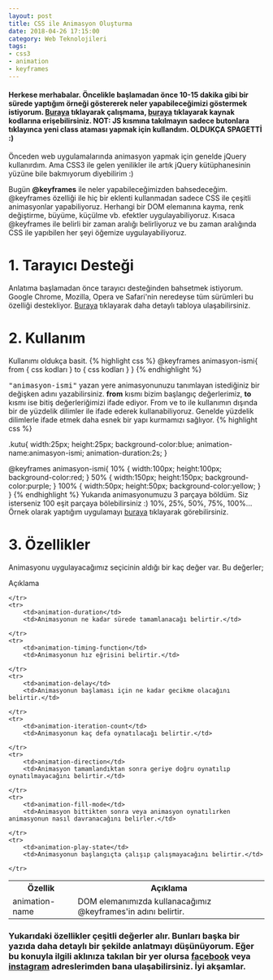 ```yaml
---
layout: post
title: CSS ile Animasyon Oluşturma
date: 2018-04-26 17:15:00
category: Web Teknolojileri
tags:
- css3
- animation
- keyframes
---
```




<h4>Herkese merhabalar. 
    Öncelikle başlamadan önce 10-15 dakika gibi bir sürede yaptığım örneği göstererek neler yapabileceğimizi göstermek istiyorum.
    <a href="https://furkanbayram2.github.io/finalOdevi1" target="blank">Buraya</a> tıklayarak çalışmama, <a href="https://github.com/furkanbayram2/furkanbayram2.github.io/blob/master/finalOdevi1/index.html" target="blank">buraya</a> tıklayarak kaynak kodlarına erişebilirsiniz. <strong>NOT:</strong> JS kısmına takılmayın sadece butonlara tıklayınca yeni class ataması yapmak için kullandım. <strong>OLDUKÇA SPAGETTİ :)</strong></h4>

<p>Önceden web uygulamalarında animasyon yapmak için genelde jQuery kullanırdım. Ama CSS3 ile gelen yenilikler
    ile artık jQuery kütüphanesinin yüzüne bile bakmıyorum diyebilirim :)</p> Bugün
<strong>@keyframes</strong> ile neler yapabileceğimizden bahsedeceğim. @keyframes özelliği ile hiç bir eklenti kullanmadan sadece
CSS ile çeşitli animasyonlar yapabiliyoruz. Herhangi bir DOM elemanına kayma, renk değiştirme, büyüme, küçülme vb. efektler
uygulayabiliyoruz. Kısaca @keyframes ile belirli bir zaman aralığı belirliyoruz ve bu zaman aralığında CSS ile yapıbilen
her şeyi öğemize uygulayabiliyoruz.

<h1>1. Tarayıcı Desteği</h1>
Anlatıma başlamadan önce tarayıcı desteğinden bahsetmek istiyorum. Google Chrome, Mozilla, Opera ve Safari'nin neredeyse
tüm sürümleri bu özelliği destekliyor.
<a href="https://www.w3schools.com/cssref/css3_pr_animation-keyframes.asp">Buraya</a> tıklayarak daha detaylı tabloya ulaşabilirsiniz.

<h1>2. Kullanım</h1>

Kullanımı oldukça basit.
{% highlight css %}
@keyframes animasyon-ismi{
    from { css kodları }
    to { css kodları }
}
{% endhighlight %}



<kbd>"animasyon-ismi"</kbd> yazan yere animasyonunuzu tanımlayan istediğiniz bir değişken adını yazabilirsiniz.
<strong>from</strong> kısmı bizim başlangıç değerlerimiz,
<strong>to</strong> kısmı ise bitiş değerleriğimizi ifade ediyor. From ve to ile kullanımın dışında bir de yüzdelik dilimler ile
ifade ederek kullanabiliyoruz. Genelde yüzdelik dilimlerle ifade etmek daha esnek bir yapı kurmamızı sağlıyor.
{% highlight css %}

.kutu{
    width:25px;
    height:25px;
    background-color:blue;
    animation-name:animasyon-ismi;
    animation-duration:2s;
}

@keyframes animasyon-ismi{
10% { 
    width:100px;
    height:100px;
    background-color:red;
 }
50% {
    width:150px;
    height:150px;
    background-color:purple;
 }
100% { 
    width:50px;
    height:50px;
    background-color:yellow;
 } 
} 
{% endhighlight %}
Yukarıda
animasyonumuzu 3 parçaya böldüm. Siz isterseniz 100 eşit parçaya bölebilirsiniz :) 10%, 25%, 50%, 75%, 100%... Örnek olarak
yaptığım uygulamayı
<a href="https://codepen.io/furkanbayram2/pen/mLrjKp" target="_blank">buraya</a> tıklayarak görebilirsiniz. 

<h1>3. Özellikler</h1>

Animasyonu uygulayacağımız seçicinin aldığı bir kaç değer var. Bu değerler;

<table class="table table-bordered">
    <tr>
        <th>
            Özellik
        </th>
        <th>Açıklama</th>
    </tr>
    <tr>Açıklama</tr>
    <tr>
        <td>animation-name</td>
        <td>DOM elemanımızda kullanacağımız @keyframes'in adını belirtir.</td>

    </tr>
    <tr>
        <td>animation-duration</td>
        <td>Animasyonun ne kadar sürede tamamlanacağı belirtir.</td>

    </tr>
    <tr>
        <td>animation-timing-function</td>
        <td>Animasyonun hız eğrisini belirtir.</td>

    </tr>
    <tr>
        <td>animation-delay</td>
        <td>Animasyonun başlaması için ne kadar gecikme olacağını belirtir.</td>

    </tr>
    <tr>
        <td>animation-iteration-count</td>
        <td>Animasyonun kaç defa oynatılacağı belirtir.</td>

    </tr>
    <tr>
        <td>animation-direction</td>
        <td>Animasyon tamamlandıktan sonra geriye doğru oynatılıp oynatılmayacağını belirtir.</td>

    </tr>
    <tr>
        <td>animation-fill-mode</td>
        <td>Animasyon bittikten sonra veya animasyon oynatılırken animasyonun nasıl davranacağını belirler.</td>

    </tr>
    <tr>
        <td>animation-play-state</td>
        <td>Animasyonun başlangıçta çalışıp çalışmayacağını belirtir.</td>

    </tr>
</table>

<h3>
    Yukarıdaki özellikler çeşitli değerler alır. Bunları başka bir yazıda daha detaylı bir şekilde anlatmayı düşünüyorum. Eğer bu konuyla ilgili aklınıza takılan bir yer olursa <a href="https://www.facebook.com/profile.php?id=100006148155735" target="_blank">facebook</a> veya <a href="https://www.instagram.com/furkanbayram2/" target="_blank">instagram</a> adreslerimden bana ulaşabilirsiniz. İyi akşamlar.
</h3>




